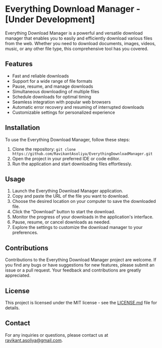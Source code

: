 # Everything Download Manager - [Under Development]

Everything Download Manager is a powerful and versatile download manager that enables you to easily and efficiently download various files from the web. Whether you need to download documents, images, videos, music, or any other file type, this comprehensive tool has you covered.

## Features

- Fast and reliable downloads
- Support for a wide range of file formats
- Pause, resume, and manage downloads
- Simultaneous downloading of multiple files
- Schedule downloads for optimal timing
- Seamless integration with popular web browsers
- Automatic error recovery and resuming of interrupted downloads
- Customizable settings for personalized experience

## Installation

To use the Everything Download Manager, follow these steps:

1. Clone the repository: `git clone https://github.com/RavikantAsoliya/EverythingDownloadManager.git`
2. Open the project in your preferred IDE or code editor.
3. Run the application and start downloading files effortlessly.

## Usage

1. Launch the Everything Download Manager application.
2. Copy and paste the URL of the file you want to download.
3. Choose the desired location on your computer to save the downloaded file.
4. Click the "Download" button to start the download.
5. Monitor the progress of your downloads in the application's interface.
6. Pause, resume, or cancel downloads as needed.
7. Explore the settings to customize the download manager to your preferences.

## Contributions

Contributions to the Everything Download Manager project are welcome. If you find any bugs or have suggestions for new features, please submit an issue or a pull request. Your feedback and contributions are greatly appreciated.

## License

This project is licensed under the MIT license - see the [LICENSE.md](LICENSE.md) file for details.

## Contact

For any inquiries or questions, please contact us at ravikant.asoliya@gmail.com.

